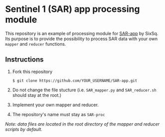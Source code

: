 # Sentinel 1 (SAR) app processing module

This repository is an example of processing module for [SAR-app](https://github.com/SixSq/SAR-app/) by SixSq. 
Its purpose is to provide the possibility to process SAR data with your own `mapper` and `reducer` functions.

## Instructions

1. Fork this repository
    ```
    $ git clone https://github.com/YOUR_USERNAME/SAR-app.git
     ```
1. Do not change the file stucture (i.e. `SAR_mapper.py` and `SAR_reducer.sh` should stay at the root.)

1. Implement your own mapper and reducer.

1. The repository's name must stay as `SAR-proc`

*Note: data files are located in the root directory of the mapper and reducer scripts by default.*
